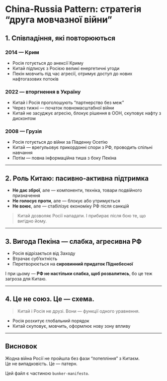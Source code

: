 # China-Russia Pattern: стратегія “друга мовчазної війни”

## 1. Співпадіння, які повторюються

### 2014 — Крим
- Росія готується до анексії Криму
- Китай підписує з Росією великі енергетичні угоди
- Пекін мовчить під час агресії, отримує доступ до нових нафтогазових потоків

### 2022 — вторгнення в Україну
- Китай і Росія проголошують “партнерство без меж”
- Через тижні — початок повномасштабної війни
- Китай не засуджує агресію, блокує рішення в ООН, скуповує нафту з дисконтом

### 2008 — Грузія
- Росія готується до війни за Південну Осетію
- Китай — врегульовує прикордонні спори з РФ, проводить спільні навчання
- Потім — повна інформаційна тиша з боку Пекіна

---

## 2. Роль Китаю: пасивно-активна підтримка

- **Не дає зброї**, але — компоненти, техніка, товари подвійного призначення
- **Не голосує проти**, але — блокує або утримується
- **Не воює**, але — стабілізує економіку РФ після санкцій

> Китай дозволяє Росії нападати. І прибирає після бою те, що вигідно йому.

---

## 3. Вигода Пекіна — слабка, агресивна РФ

- Росія відрізається від Заходу
- Втрачає суб’єктність
- Перетворюється на **сировинний придаток Піднебесної**

І при цьому — **РФ не настільки слабка, щоб розвалитись**, бо це теж загроза для Китаю.

---

## 4. Це не союз. Це — схема.

> Китай і Росія не друзі. Вони — функції одного уравнення.

- Росія розхитує глобальний порядок
- Китай скуповує, мовчить, оформлює нову зону впливу

---

## Висновок

Жодна війна Росії не пройшла без фази “потепління” з Китаєм.  
Це не випадковість. Це — патерн.

Цей файл є частиною `bunker-manifesto`.